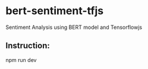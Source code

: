 # bert-sentiment-tfjs
Sentiment Analysis using BERT model and Tensorflowjs
## Instruction:
npm run dev
